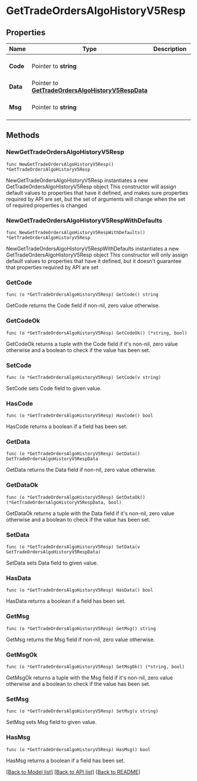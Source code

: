 # GetTradeOrdersAlgoHistoryV5Resp

## Properties

Name | Type | Description | Notes
------------ | ------------- | ------------- | -------------
**Code** | Pointer to **string** |  | [optional] [default to ""]
**Data** | Pointer to [**GetTradeOrdersAlgoHistoryV5RespData**](GetTradeOrdersAlgoHistoryV5RespData.md) |  | [optional] 
**Msg** | Pointer to **string** |  | [optional] [default to ""]

## Methods

### NewGetTradeOrdersAlgoHistoryV5Resp

`func NewGetTradeOrdersAlgoHistoryV5Resp() *GetTradeOrdersAlgoHistoryV5Resp`

NewGetTradeOrdersAlgoHistoryV5Resp instantiates a new GetTradeOrdersAlgoHistoryV5Resp object
This constructor will assign default values to properties that have it defined,
and makes sure properties required by API are set, but the set of arguments
will change when the set of required properties is changed

### NewGetTradeOrdersAlgoHistoryV5RespWithDefaults

`func NewGetTradeOrdersAlgoHistoryV5RespWithDefaults() *GetTradeOrdersAlgoHistoryV5Resp`

NewGetTradeOrdersAlgoHistoryV5RespWithDefaults instantiates a new GetTradeOrdersAlgoHistoryV5Resp object
This constructor will only assign default values to properties that have it defined,
but it doesn't guarantee that properties required by API are set

### GetCode

`func (o *GetTradeOrdersAlgoHistoryV5Resp) GetCode() string`

GetCode returns the Code field if non-nil, zero value otherwise.

### GetCodeOk

`func (o *GetTradeOrdersAlgoHistoryV5Resp) GetCodeOk() (*string, bool)`

GetCodeOk returns a tuple with the Code field if it's non-nil, zero value otherwise
and a boolean to check if the value has been set.

### SetCode

`func (o *GetTradeOrdersAlgoHistoryV5Resp) SetCode(v string)`

SetCode sets Code field to given value.

### HasCode

`func (o *GetTradeOrdersAlgoHistoryV5Resp) HasCode() bool`

HasCode returns a boolean if a field has been set.

### GetData

`func (o *GetTradeOrdersAlgoHistoryV5Resp) GetData() GetTradeOrdersAlgoHistoryV5RespData`

GetData returns the Data field if non-nil, zero value otherwise.

### GetDataOk

`func (o *GetTradeOrdersAlgoHistoryV5Resp) GetDataOk() (*GetTradeOrdersAlgoHistoryV5RespData, bool)`

GetDataOk returns a tuple with the Data field if it's non-nil, zero value otherwise
and a boolean to check if the value has been set.

### SetData

`func (o *GetTradeOrdersAlgoHistoryV5Resp) SetData(v GetTradeOrdersAlgoHistoryV5RespData)`

SetData sets Data field to given value.

### HasData

`func (o *GetTradeOrdersAlgoHistoryV5Resp) HasData() bool`

HasData returns a boolean if a field has been set.

### GetMsg

`func (o *GetTradeOrdersAlgoHistoryV5Resp) GetMsg() string`

GetMsg returns the Msg field if non-nil, zero value otherwise.

### GetMsgOk

`func (o *GetTradeOrdersAlgoHistoryV5Resp) GetMsgOk() (*string, bool)`

GetMsgOk returns a tuple with the Msg field if it's non-nil, zero value otherwise
and a boolean to check if the value has been set.

### SetMsg

`func (o *GetTradeOrdersAlgoHistoryV5Resp) SetMsg(v string)`

SetMsg sets Msg field to given value.

### HasMsg

`func (o *GetTradeOrdersAlgoHistoryV5Resp) HasMsg() bool`

HasMsg returns a boolean if a field has been set.


[[Back to Model list]](../README.md#documentation-for-models) [[Back to API list]](../README.md#documentation-for-api-endpoints) [[Back to README]](../README.md)


